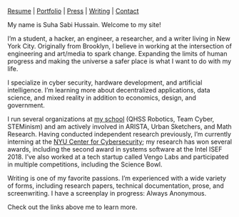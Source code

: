 [Resume](https://bit.ly/2HcTNym) | [Portfolio](http://sshussain.me/portfolio) | [Press](http://sshussain.me/press) | [Writing](http://sshussain.me/writing) | [Contact](http://sshussain.me/contact)

My name is Suha Sabi Hussain. Welcome to my site!

I’m a student, a hacker, an engineer, a researcher, and a writer living in New York City. Originally from Brooklyn, I believe in working at the intersection of engineering and art/media to spark change. Expanding the limits of human progress and making the universe a safer place is what I want to do with my life.

I specialize in cyber security, hardware development, and artificial intelligence. I’m learning more about decentralized applications, data science, and mixed reality in addition to economics, design, and government.

I run several organizations at [my school](http://www.qhss.org/) (QHSS Robotics, Team Cyber, STEMinism) and am actively involved in ARISTA, Urban Sketchers, and Math Research. Having conducted independent research previously, I’m currently interning at the [NYU Center for Cybersecurity](http://cyber.nyu.edu/); my research has won several awards, including the second award in systems software at the Intel ISEF 2018. I’ve also worked at a tech startup called Vengo Labs and participated in multiple competitions, including the Science Bowl.

Writing is one of my favorite passions. I’m experienced with a wide variety of forms, including research papers, technical documentation, prose, and screenwriting. I have a screenplay in progress: Always Anonymous.

Check out the links above me to learn more.
